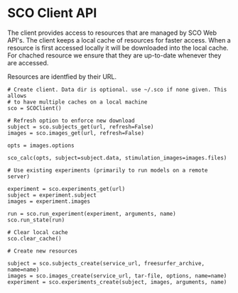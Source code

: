 # SCO Client API

The client provides access to resources that are managed by SCO Web API's. The client keeps a local cache of resources for faster access. When a resource is first accessed locally it will be downloaded into the local cache. For chached resource we ensure that they are up-to-date whenever they are accessed.

Resources are identfied by their URL.

```
# Create client. Data dir is optional. use ~/.sco if none given. This allows
# to have multiple caches on a local machine
sco = SCOClient()

# Refresh option to enforce new download
subject = sco.subjects_get(url, refresh=False)
images = sco.images_get(url, refresh=False)

opts = images.options

sco_calc(opts, subject=subject.data, stimulation_images=images.files)

# Use existing experiments (primarily to run models on a remote server)

experiment = sco.experiments_get(url)
subject = experiment.subject
images = experiment.images

run = sco.run_experiment(experiment, arguments, name)
sco.run_state(run)

# Clear local cache
sco.clear_cache()

# Create new resources

subject = sco.subjects_create(service_url, freesurfer_archive, name=name)
images = sco.images_create(service_url, tar-file, options, name=name)
experiment = sco.experiments_create(subject, images, arguments, name)
